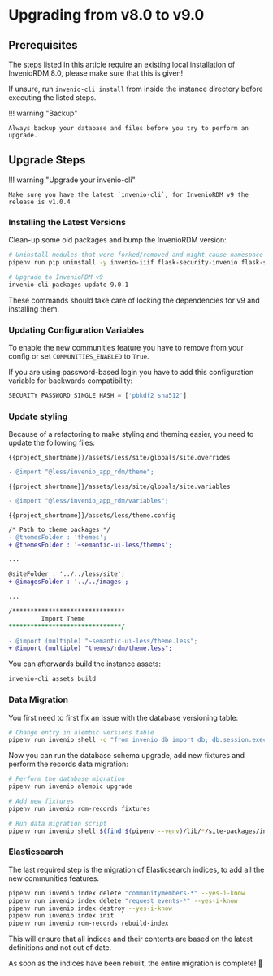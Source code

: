 # Upgrading from v8.0 to v9.0

## Prerequisites

The steps listed in this article require an existing local installation of InvenioRDM 8.0, please make sure that this is given!

If unsure, run `invenio-cli install` from inside the instance directory before executing the listed steps.

!!! warning "Backup"

    Always backup your database and files before you try to perform an upgrade.

## Upgrade Steps

!!! warning "Upgrade your invenio-cli"

    Make sure you have the latest `invenio-cli`, for InvenioRDM v9 the release is v1.0.4

### Installing the Latest Versions

Clean-up some old packages and bump the InvenioRDM version:

```bash
# Uninstall modules that were forked/removed and might cause namespace issues
pipenv run pip uninstall -y invenio-iiif flask-security-invenio flask-security flask-kvsession flask-kvsession-invenio

# Upgrade to InvenioRDM v9
invenio-cli packages update 9.0.1
```

These commands should take care of locking the dependencies for v9 and installing them.

### Updating Configuration Variables

To enable the new communities feature you have to remove from your config or set `COMMUNITIES_ENABLED` to `True`.

If you are using password-based login you have to add this configuration variable for backwards compatibility:

```python
SECURITY_PASSWORD_SINGLE_HASH = ['pbkdf2_sha512']
```

### Update styling

Because of a refactoring to make styling and theming easier, you need to update the following files:

`{{project_shortname}}/assets/less/site/globals/site.overrides`

``` diff
- @import "@less/invenio_app_rdm/theme";
```

`{{project_shortname}}/assets/less/site/globals/site.variables`

```diff
- @import "@less/invenio_app_rdm/variables";
```

`{{project_shortname}}/assets/less/theme.config`

```diff
/* Path to theme packages */
- @themesFolder : 'themes';
+ @themesFolder : '~semantic-ui-less/themes';

...

@siteFolder : '../../less/site';
+ @imagesFolder : '../../images';

...

/*******************************
         Import Theme
*******************************/

- @import (multiple) "~semantic-ui-less/theme.less";
+ @import (multiple) "themes/rdm/theme.less";
```

You can afterwards build the instance assets:

```bash
invenio-cli assets build
```

### Data Migration

You first need to first fix an issue with the database versioning table:

```bash
# Change entry in alembic versions table
pipenv run invenio shell -c "from invenio_db import db; db.session.execute(\"UPDATE alembic_version SET version_num ='f701a32e6fbe' WHERE version_num='f261e5ee8743'\"); db.session.commit()"
```

Now you can run the database schema upgrade, add new fixtures and perform the records data migration:
```bash
# Perform the database migration
pipenv run invenio alembic upgrade

# Add new fixtures
pipenv run invenio rdm-records fixtures

# Run data migration script
pipenv run invenio shell $(find $(pipenv --venv)/lib/*/site-packages/invenio_app_rdm -name migrate_8_0_to_9_0.py)
```

### Elasticsearch

The last required step is the migration of Elasticsearch indices, to add all the new communities features.

```bash
pipenv run invenio index delete "communitymembers-*" --yes-i-know
pipenv run invenio index delete "request_events-*" --yes-i-know
pipenv run invenio index destroy --yes-i-know
pipenv run invenio index init
pipenv run invenio rdm-records rebuild-index
```

This will ensure that all indices and their contents are based on the latest definitions and not out of date.

As soon as the indices have been rebuilt, the entire migration is complete! :partying_face:
